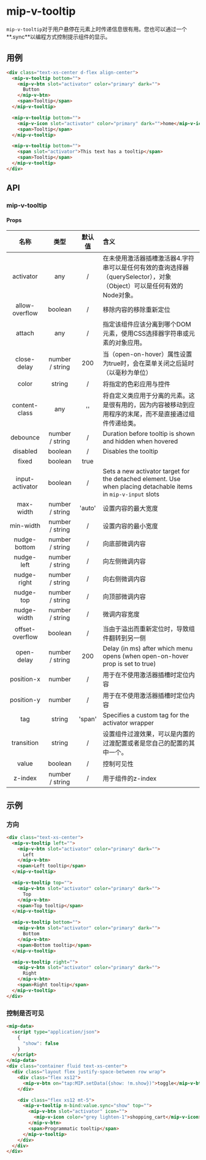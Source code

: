 # mip-v-tooltip

`mip-v-tooltip`对于用户悬停在元素上时传递信息很有用。您也可以通过一个**.sync**以编程方式控制提示组件的显示。

## 用例

```html
<div class="text-xs-center d-flex align-center">
  <mip-v-tooltip bottom="">
    <mip-v-btn slot="activator" color="primary" dark="">
      Button
    </mip-v-btn>
    <span>Tooltip</span>
  </mip-v-tooltip>

  <mip-v-tooltip bottom="">
    <mip-v-icon slot="activator" color="primary" dark="">home</mip-v-icon>
    <span>Tooltip</span>
  </mip-v-tooltip>

  <mip-v-tooltip bottom="">
    <span slot="activator">This text has a tooltip</span>
    <span>Tooltip</span>
  </mip-v-tooltip>
</div>
```

## API

### mip-v-tooltip

#### Props

名称|类型|默认值|含义
:--:|:--:|:--:|:---
activator|any|/|在未使用激活器插槽激活器4.字符串可以是任何有效的查询选择器（querySelector），对象（Object）可以是任何有效的Node对象。
allow-overflow|boolean|/|移除内容的移除重新定位
attach|any|/|指定该组件应该分离到哪个DOM元素，使用CSS选择器字符串或元素的对象应用。
close-delay|number / string|200|当（open-on-hover）属性设置为true时，会在菜单关闭之后延时（以毫秒为单位）
color|string|/|将指定的色彩应用与控件
content-class|any|''|将自定义类应用于分离的元素。这是很有用的，因为内容被移动到应用程序的末尾，而不是直接通过组件传递给类。
debounce|number / string|/|Duration before tooltip is shown and hidden when hovered
disabled|boolean|/|Disables the tooltip
fixed|boolean|true|
input-activator|boolean|/|Sets a new activator target for the detached element. Use when placing detachable items in `mip-v-input` slots
max-width|number / string|'auto'|设置内容的最大宽度
min-width|number / string|/|设置内容的最小宽度
nudge-bottom|number / string|/|向底部微调内容
nudge-left|number / string|/|向左侧微调内容
nudge-right|number / string|/|向右侧微调内容
nudge-top|number / string|/|向顶部微调内容
nudge-width|number / string|/|微调内容宽度
offset-overflow|boolean|/|当由于溢出而重新定位时，导致组件翻转到另一侧
open-delay|number / string|200|Delay (in ms) after which menu opens (when open-on-hover prop is set to true)
position-x|number|/|用于在不使用激活器插槽时定位内容
position-y|number|/|用于在不使用激活器插槽时定位内容
tag|string|'span'|Specifies a custom tag for the activator wrapper
transition|string|/|设置组件过渡效果，可以是内置的过渡配置或者是您自己的配置的其中一个。
value|boolean|/|控制可见性
z-index|number / string|/|用于组件的z-index

## 示例

### 方向

```html
<div class="text-xs-center">
  <mip-v-tooltip left="">
    <mip-v-btn slot="activator" color="primary" dark="">
      Left
    </mip-v-btn>
    <span>Left tooltip</span>
  </mip-v-tooltip>

  <mip-v-tooltip top="">
    <mip-v-btn slot="activator" color="primary" dark="">
      Top
    </mip-v-btn>
    <span>Top tooltip</span>
  </mip-v-tooltip>

  <mip-v-tooltip bottom="">
    <mip-v-btn slot="activator" color="primary" dark="">
      Bottom
    </mip-v-btn>
    <span>Bottom tooltip</span>
  </mip-v-tooltip>

  <mip-v-tooltip right="">
    <mip-v-btn slot="activator" color="primary" dark="">
      Right
    </mip-v-btn>
    <span>Right tooltip</span>
  </mip-v-tooltip>
</div>
```

### 控制是否可见

```html
<mip-data>
  <script type="application/json">
    {
      "show": false
    }
  </script>
</mip-data>
<div class="container fluid text-xs-center">
  <div class="layout flex justify-space-between row wrap">
    <div class="flex xs12">
      <mip-v-btn on="tap:MIP.setData({show: !m.show})">toggle</mip-v-btn>
    </div>

    <div class="flex xs12 mt-5">
      <mip-v-tooltip m-bind:value.sync="show" top="">
        <mip-v-btn slot="activator" icon="">
          <mip-v-icon color="grey lighten-1">shopping_cart</mip-v-icon>
        </mip-v-btn>
        <span>Programmatic tooltip</span>
      </mip-v-tooltip>
    </div>
  </div>
</div>
```
